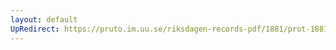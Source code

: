 ```yaml
---
layout: default
UpRedirect: https://pruto.im.uu.se/riksdagen-records-pdf/1881/prot-1881--ak--039/prot-1881--ak--039_025.pdf
---
```

